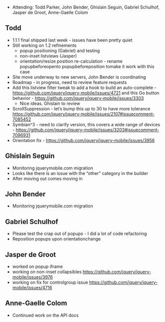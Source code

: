 * Attending: Todd Parker, John Bender, Ghislain Seguin, Gabriel Schulhof, Jasper de Groot, Anne-Gaelle Colom

## Todd
* 1.1.1 final shipped last week - issues have been pretty quiet
* Still working on 1.2 refinements
  - popup positioning (Gabriel) and testing
  - non-inset listviews (Jasper)
  - orientation/resize position re-calculation - rename popupbeforeopento  popupbeforeposition tomake it work with this case
* Site move underway to new servers, John Bender is coordinating
* Roadmap - in progress, need to review feature requests
* Add this listview filter tweak to add a hook to build an auto-complete -  https://github.com/jquery/jquery-mobile/issues/4721 and this Go button behavior - https://github.com/jquery/jquery-mobile/issues/3303
  - Nice ideas. Ghislain to review
* ScrollSuppression - let’s bump this up to 30 to  have more tolerance https://github.com/jquery/jquery-mobile/issues/2107#issuecomment-7085452
* Symbian^3 - need to clarify version, this covers a wide range of devices - https://github.com/jquery/jquery-mobile/issues/3203#issuecomment-7096931
* Orientation fix - https://github.com/jquery/jquery-mobile/issues/3956

## Ghislain Seguin
* Monitoring jquerymobile.com migration
* Looks like there is an issue with the “other” category in the builder
* After moving out comes moving in

## John Bender 
* Monitoring jquerymobile.com migration

## Gabriel Schulhof
* Please test the crap out of popups - I did a lot of code refactoring
* Reposition popups upon orientationchange

## Jasper de Groot
* worked on popup iframe
* working on non-inset collapsibles https://github.com/jquery/jquery-mobile/issues/3976
* working on fix for controlgroup issue https://github.com/jquery/jquery-mobile/issues/4716

## Anne-Gaelle Colom
* Continued work on the API docs
